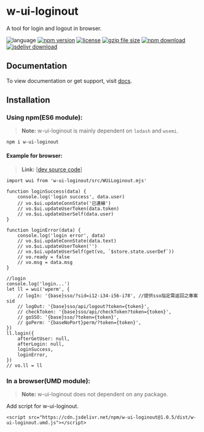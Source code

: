# w-ui-loginout
A tool for login and logout in browser.

![language](https://img.shields.io/badge/language-JavaScript-orange.svg) 
[![npm version](http://img.shields.io/npm/v/w-ui-loginout.svg?style=flat)](https://npmjs.org/package/w-ui-loginout) 
[![license](https://img.shields.io/npm/l/w-ui-loginout.svg?style=flat)](https://npmjs.org/package/w-ui-loginout) 
[![gzip file size](http://img.badgesize.io/yuda-lyu/w-ui-loginout/master/dist/w-ui-loginout.umd.js.svg?compression=gzip)](https://github.com/yuda-lyu/w-ui-loginout)
[![npm download](https://img.shields.io/npm/dt/w-ui-loginout.svg)](https://npmjs.org/package/w-ui-loginout) 
[![jsdelivr download](https://img.shields.io/jsdelivr/npm/hm/w-ui-loginout.svg)](https://www.jsdelivr.com/package/npm/w-ui-loginout)

## Documentation
To view documentation or get support, visit [docs](https://yuda-lyu.github.io/w-ui-loginout/global.html).

## Installation
### Using npm(ES6 module):
> **Note:** w-ui-loginout is mainly dependent on `lodash` and `wsemi`.
```alias
npm i w-ui-loginout
```

#### Example for browser:
> **Link:** [[dev source code](https://github.com/yuda-lyu/w-cluster/blob/master/g-cluster.mjs)]
```alias
import wui from 'w-ui-loginout/src/WUiLoginout.mjs'

function loginSuccess(data) {
    console.log('login success', data.user)
    // vo.$ui.updateConnState('已連線')
    // vo.$ui.updateUserToken(data.token)
    // vo.$ui.updateUserSelf(data.user)
}

function loginError(data) {
    console.log('login error', data)
    // vo.$ui.updateConnState(data.text)
    // vo.$ui.updateUserToken('')
    // vo.$ui.updateUserSelf(get(vo, `$store.state.userDef`))
    // vo.ready = false
    // vo.msg = data.msg
}

//login
console.log('login...')
let ll = wui('wperm', {
    // logIn: '{base}sso/?sid=i12-i34-i56-i78', //提供sso指定需返回之專案sid
    // logOut: '{base}sso/api/logout?token={token}',
    // checkToken: '{base}sso/api/checkToken?token={token}',
    // goSSO: '{base}sso/?token={token}',
    // goPerm: '{baseNoPort}perm/?token={token}',
})
ll.login({
    afterGetUser: null,
    afterLogin: null,
    loginSuccess,
    loginError,
})
// vo.ll = ll

```

### In a browser(UMD module):
> **Note:** w-ui-loginout does not dependent on any package.

Add script for w-ui-loginout.
```alias
<script src="https://cdn.jsdelivr.net/npm/w-ui-loginout@1.0.5/dist/w-ui-loginout.umd.js"></script>
```

